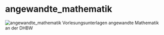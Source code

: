 # angewandte_mathematik
![angewandte_mathematik](https://raw.githubusercontent.com/studio-fluffy/angewandte_mathematik/main/Skript/images/cover.png)
Vorlesungsunterlagen angewandte Mathematik an der DHBW
